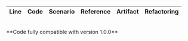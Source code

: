 | Line | Code | Scenario | Reference | Artifact | Refactoring |
| :--: | :--- | :------- | :-------: | :------- | :---------- |
<br>
**Code fully compatible with version 1.0.0**